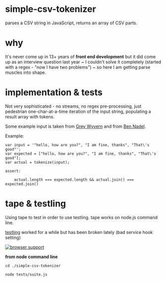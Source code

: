 simple-csv-tokenizer
====================

parses a CSV string in JavaScript, returns an array of CSV parts.

why
===

It's never come up in 13+ years of __front end development__ but it did come up 
as an interview question last year ~ I couldn't solve it completely (started 
with a regex - "now I have two problems") ~ so here I am getting parse muscles 
into shape.

implementation & tests
====================

Not very sophisticated - no streams, no regex pre-processing, just pedestrian 
one-char-at-a-time iteration of the input string, populating a result array with
tokens.

Some example input is taken from [Grey Wyvern](http://www.greywyvern.com/?post=258) 
and from [Ben Nadel](http://www.bennadel.com/blog/2241-Parsing-CSV-Data-With-An-Input-Stream-And-A-Finite-State-Machine.htm).

Example:

    var input = '"hello, how are you?", "I am fine, thanks", "That\'s good"';
    var expected = ["hello, how are you?", "I am fine, thanks", "That\'s good"];
    var actual = tokenize(input);
    
    assert:
    
        actual.length === expected.length && actual.join() === expected.join()


tape & testling
===============

Using tape to test in order to use testling.  tape works on node.js command line.

[testling](https://ci.testling.com/dfkaye/simple-csv-tokenizer) worked for a 
while but has been broken lately (bad service hook setting)

[![browser support](http://ci.testling.com/dfkaye/simple-csv-tokenizer.png)](http://ci.testling.com/dfkaye/simple-csv-tokenizer)


__from node command line__

    cd ./simple-csv-tokenizer
  
    node tests/suite.js
  
